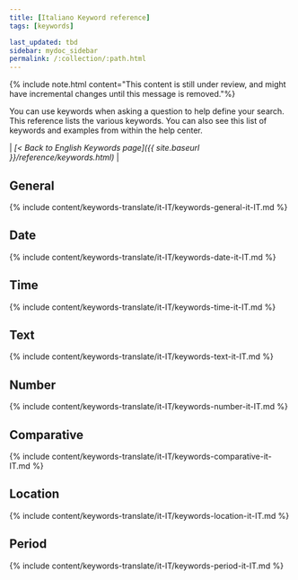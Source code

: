 ```yaml
---
title: [Italiano Keyword reference]
tags: [keywords]

last_updated: tbd
sidebar: mydoc_sidebar
permalink: /:collection/:path.html
---
```

{% include note.html content="This content is still under review, and might have incremental changes until this message is removed."%}

You can use keywords when asking a question to help define your search. This
reference lists the various keywords. You can also see this list of keywords and
examples from within the help center.

| _[< Back to English Keywords page]({{ site.baseurl }}/reference/keywords.html)_ |

## General

{% include content/keywords-translate/it-IT/keywords-general-it-IT.md %}

## Date

{% include content/keywords-translate/it-IT/keywords-date-it-IT.md %}

## Time

{% include content/keywords-translate/it-IT/keywords-time-it-IT.md %}

## Text

{% include content/keywords-translate/it-IT/keywords-text-it-IT.md %}

## Number

{% include content/keywords-translate/it-IT/keywords-number-it-IT.md %}

## Comparative

{% include content/keywords-translate/it-IT/keywords-comparative-it-IT.md %}

## Location

{% include content/keywords-translate/it-IT/keywords-location-it-IT.md %}

## Period

{% include content/keywords-translate/it-IT/keywords-period-it-IT.md %}

<!-- ## Help

{% include content/keywords-translate/it-IT/keywords-help-it-IT.md %} -->
